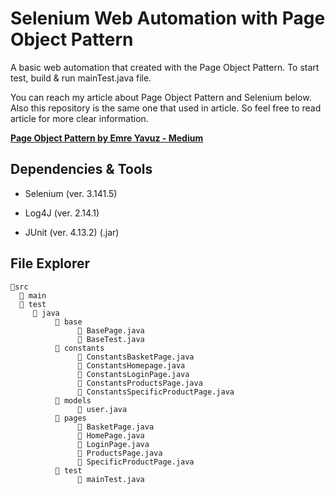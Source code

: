 # Selenium Web Automation with Page Object Pattern

A basic web automation that created with the Page Object Pattern. To start test, build & run mainTest.java file.

You can reach my article about Page Object Pattern and Selenium below. Also this repository is the same one that used in article. So feel free to read article for more clear information.

**[Page Object Pattern by Emre Yavuz - Medium](https://medium.com/@emreyavuz528/page-object-pattern-ile-selenium-test-otomasyonu-ac2d9c3dff1c)**


## Dependencies & Tools

* Selenium (ver. 3.141.5)

* Log4J (ver. 2.14.1)

* JUnit (ver. 4.13.2) (.jar)


## File Explorer

    📁src
      📁 main
      📁 test
         📁 java
              📁 base
                   📁 BasePage.java
                   📁 BaseTest.java
              📁 constants
                   📁 ConstantsBasketPage.java
                   📁 ConstantsHomepage.java
                   📁 ConstantsLoginPage.java
                   📁 ConstantsProductsPage.java
                   📁 ConstantsSpecificProductPage.java
              📁 models
                   📁 user.java
              📁 pages
                   📁 BasketPage.java
                   📁 HomePage.java
                   📁 LoginPage.java
                   📁 ProductsPage.java
                   📁 SpecificProductPage.java
              📁 test
                   📁 mainTest.java
